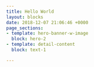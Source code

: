 ```yaml
---
title: Hello World
layout: blocks
date: 2018-12-07 21:06:46 +0000
page_sections:
- template: hero-banner-w-image
  block: hero-2
- template: detail-content
  block: text-1

---
```

